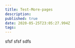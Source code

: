 ```yaml
---
title: Test-More-pages
description: 
published: true
date: 2020-05-25T23:05:27.994Z
tags: 
---
```


sfsf
sfsf
sdfs

